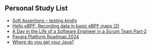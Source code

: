 ## Personal Study List
<!-- BLOG-POST-LIST:START -->
- [Soft Assertions – testing kindly](https://foojay.io/today/soft-assertions-testing-kindly/)
- [Hello eBPF: Recording data in basic eBPF maps &lpar;2&rpar;](https://foojay.io/today/hello-ebpf-recording-data-in-basic-ebpf-maps-2/)
- [A Day in the Life of a Software Engineer in a Scrum Team Part-2](https://foojay.io/today/a-day-in-the-life-of-a-software-engineer-in-a-scrum-team-part-2/)
- [Payara Platform Roadmap 2024](https://foojay.io/today/payara-platform-roadmap-2024/)
- [Where do you get your Java?](https://foojay.io/today/where-do-you-get-your-java/)
<!-- BLOG-POST-LIST:END -->  
